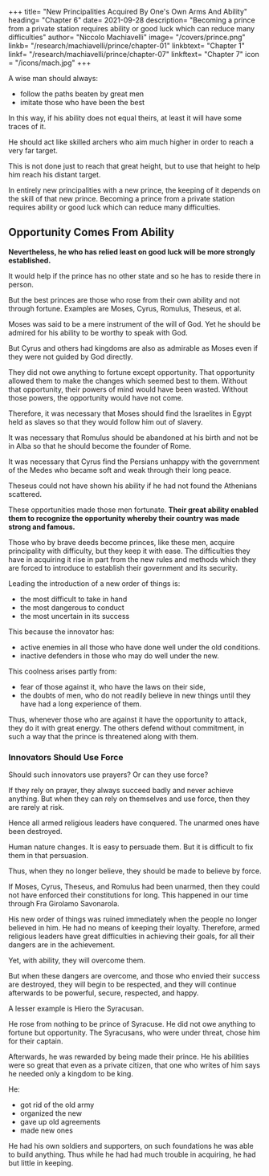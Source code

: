 +++
title= "New Principalities Acquired By One's Own Arms And Ability"
heading= "Chapter 6"
date= 2021-09-28
description= "Becoming a prince from a private station requires ability or good luck which can reduce many difficulties"
author= "Niccolo Machiavelli"
image= "/covers/prince.png"
linkb= "/research/machiavelli/prince/chapter-01"
linkbtext= "Chapter 1"
linkf= "/research/machiavelli/prince/chapter-07"
linkftext= "Chapter 7"
icon = "/icons/mach.jpg"
+++

<!-- Let no one be surprised if, in speaking of entirely new principalities as I shall do, I always refer to the highest examples both of prince and of state. 

This is because men, walking almost always in paths beaten by others and imitating their deeds, are still unable to keep entirely to the ways of others or attain the power of those they imitate.  -->

A wise man should always:
- follow the paths beaten by great men
- imitate those who have been the best

In this way, if his ability does not equal theirs, at least it will have some traces of it. 

He should act like skilled archers who aim much higher in order to reach a very far target.  <!-- at shooting with a bow and arrow who, designing to hit the mark which yet appears too far distant, and knowing the limits to which the strength of their bow attains, take aim much higher than the mark.  -->

This is not done just to reach that great height, but to use that height to help him reach his distant target.  <!-- guide his aim   be able with the aid of so high an aim to hit the mark they wish to reach. -->

In entirely new principalities with a new prince, the keeping of it depends on the skill of that new prince.  <!-- more or less difficulty is found in keeping them depending on whether there is more or less ability in him who has acquired the state.  --> Becoming a prince from a private station requires ability or good luck which can reduce many difficulties. 


## Opportunity Comes From Ability

**Nevertheless, he who has relied least on good luck will be more strongly established.** 

It would help if the prince has no other state and so he has to reside there in person. 

But the best princes are those who rose from their own ability and not through fortune. Examples are Moses, Cyrus, Romulus, Theseus, et al. 

Moses was said to be a mere instrument of the will of God. Yet he should be admired for his ability to be worthy to  <!-- , if only for that favour which made him worthy to --> speak with God. 

But Cyrus and others had kingdoms are also as admirable as Moses even if they were not guided by God directly. <!-- ; and if their particular deeds and conduct are considered, they will not be found to be less than those of Moses, even though he had so great a guide.  -->

They did not owe anything to fortune except opportunity. That opportunity allowed them to make the changes which seemed best to them. Without that opportunity, their powers of mind would have been wasted. Without those powers, the opportunity would have not come.

Therefore, it was necessary that Moses should find the Israelites in Egypt held as slaves so that they would follow him out of slavery. 

It was necessary that Romulus <!-- should not remain in Alba and that he --> should be abandoned at his birth and not be in Alba so that he should become the founder of Rome. 

It was necessary that Cyrus find the Persians unhappy with the government of the Medes who became soft and weak through their long peace. 

Theseus could not have shown his ability if he had not found the Athenians scattered. 

These opportunities made those men fortunate. **Their great ability enabled them to recognize the opportunity whereby their country was made strong and famous.**

Those who by brave deeds become princes, like these men, acquire principality with difficulty, but they keep it with ease. The difficulties they have in acquiring it rise in part from the new rules and methods which they are forced to introduce to establish their government and its security. 


Leading the introduction of a new order of things is:
- the most difficult to take in hand
- the most dangerous to conduct
- the most uncertain in its success

This because the innovator has:
- active enemies in all those who have done well under the old conditions. 
- inactive defenders in those who may do well under the new. 

This coolness arises partly from:
- fear of those against it, who have the laws on their side,
- the doubts of men, who do not readily believe in new things until they have had a long experience of them. 

Thus, whenever those who are against it have the opportunity to attack, they do it with great energy. The others defend without commitment, in such a way that the prince is threatened along with them.

<!-- If we desire to discuss this matter thoroughly, to inquire whether these innovators can rely on themselves or have to depend on others. That is to say, whether, to achieve their goals,  -->


### Innovators Should Use Force

Should such innovators use prayers? Or can they use force? 

If they rely on prayer, they always succeed badly and never achieve anything. But when they can rely on themselves and use force, then they are rarely at risk. 

Hence all armed religious leaders have conquered. The unarmed ones have been destroyed.

Human nature changes. It is easy to persuade them. But it is difficult to fix them in that persuasion. 

Thus, <!--  it is necessary to take such measures that, --> when they no longer believe, they should be made to believe by force.

If Moses, Cyrus, Theseus, and Romulus had been unarmed, then they could not have enforced their constitutions for long. This happened in our time through Fra Girolamo Savonarola. 

His new order of things was ruined immediately when the people no longer believed in him. He had no means of keeping their loyalty. Therefore, armed religious leaders have great difficulties in achieving their goals, for all their dangers are in the achievement. 

Yet, with ability, they will overcome them. 

But when these dangers are overcome, and those who envied their success are destroyed, they will begin to be respected, and they will continue afterwards to be powerful, secure, respected, and happy.

A lesser example is Hiero the Syracusan. 

He rose from nothing to be prince of Syracuse. He did not owe anything to fortune but opportunity. The Syracusans, who were under threat, chose him for their captain.

Afterwards, he was rewarded by being made their prince. He his abilities were so great that even as a private citizen, that one who writes of him says he needed only a kingdom to be king. 

He:
- got rid of the old army
- organized the new
- gave up old agreements
- made new ones

He had his own soldiers and supporters, on such foundations he was able to build anything. Thus while he had had much trouble in acquiring, he had but little in keeping.

